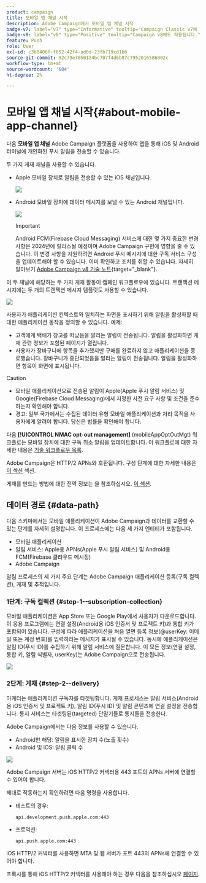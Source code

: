 ```yaml
---
product: campaign
title: 모바일 앱 채널 시작
description: Adobe Campaign에서 모바일 앱 채널 시작
badge-v7: label="v7" type="Informative" tooltip="Campaign Classic v7에 적용"
badge-v8: label="v8" type="Positive" tooltip="Campaign v8에도 적용됩니다."
feature: Push
role: User
exl-id: c3b0406f-f652-42f4-ad0d-23fb719cd1b6
source-git-commit: 92c79e7050124bc707f4d6b87c7952016586002c
workflow-type: tm+mt
source-wordcount: '684'
ht-degree: 2%

---
```


# 모바일 앱 채널 시작{#about-mobile-app-channel}

다음 **모바일 앱 채널** Adobe Campaign 플랫폼을 사용하여 앱을 통해 iOS 및 Android 터미널에 개인화된 푸시 알림을 전송할 수 있습니다.

두 가지 게재 채널을 사용할 수 있습니다.

* Apple 모바일 장치로 알림을 전송할 수 있는 iOS 채널입니다.

  ![](assets/nmac_intro_2.png)

* Android 모바일 장치에 데이터 메시지를 보낼 수 있는 Android 채널입니다.

  ![](assets/nmac_intro_1.png)

  >[!IMPORTANT]
  >
  >Android FCM(Firebase Cloud Messaging) 서비스에 대한 몇 가지 중요한 변경 사항은 2024년에 릴리스될 예정이며 Adobe Campaign 구현에 영향을 줄 수 있습니다. 이 변경 사항을 지원하려면 Android 푸시 메시지에 대한 구독 서비스 구성을 업데이트해야 할 수 있습니다. 이미 확인하고 조치를 취할 수 있습니다. 자세히 알아보기 [Adobe Campaign v8 기술 노트](https://experienceleague.adobe.com/docs/campaign/technotes-ac/tn-new/push-technote.html){target="_blank"}.

이 두 채널에 해당하는 두 가지 게재 활동이 캠페인 워크플로우에 있습니다. 트랜잭션 메시지에는 두 개의 트랜잭션 메시지 템플릿도 사용할 수 있습니다.

![](assets/nmac_intro_3.png)


사용자가 애플리케이션 컨텍스트와 일치하는 화면을 표시하기 위해 알림을 활성화할 때 대한 애플리케이션 동작을 정의할 수 있습니다. 예제:

* 고객에게 택배가 창고를 떠났음을 알리는 알림이 전송됩니다. 알림을 활성화하면 게재 관련 정보가 포함된 페이지가 열립니다.
* 사용자가 장바구니에 항목을 추가했지만 구매를 완료하지 않고 애플리케이션을 종료했습니다. 장바구니가 중단되었음을 알리는 알림이 전송됩니다. 알림을 활성화하면 항목이 화면에 표시됩니다.

>[!CAUTION]
>
>* 모바일 애플리케이션으로 전송된 알림이 Apple(Apple 푸시 알림 서비스) 및 Google(Firebase Cloud Messaging)에서 지정한 사전 요구 사항 및 조건을 준수하는지 확인해야 합니다.
>* 경고: 일부 국가에서는 수집된 데이터 유형 모바일 애플리케이션과 처리 목적을 사용자에게 알려야 합니다. 당신은 법률을 확인해야 합니다.

다음 **[!UICONTROL NMAC opt-out management]** (mobileAppOptOutMgt) 워크플로는 모바일 장치에 대한 구독 취소 알림을 업데이트합니다. 이 워크플로에 대한 자세한 내용은 [기술 워크플로우 목록](../../workflow/using/about-technical-workflows.md).

Adobe Campaign은 HTTP/2 APNs와 호환됩니다. 구성 단계에 대한 자세한 내용은 [이 섹션](configuring-the-mobile-application.md) 섹션.

게재를 만드는 방법에 대한 전역 정보는 을 참조하십시오. [이 섹션](steps-about-delivery-creation-steps.md).

## 데이터 경로 {#data-path}

다음 스키마에서는 모바일 애플리케이션이 Adobe Campaign과 데이터를 교환할 수 있는 단계를 자세히 설명합니다. 이 프로세스에는 다음 세 가지 엔티티가 포함됩니다.

* 모바일 애플리케이션
* 알림 서비스: Apple용 APNs(Apple 푸시 알림 서비스) 및 Android용 FCM(Firebase 클라우드 메시징)
* Adobe Campaign

알림 프로세스의 세 가지 주요 단계는 Adobe Campaign 애플리케이션 등록(구독 컬렉션), 게재 및 추적입니다.

### 1단계: 구독 컬렉션 {#step-1--subscription-collection}

모바일 애플리케이션은 App Store 또는 Google Play에서 사용자가 다운로드합니다. 이 응용 프로그램에는 연결 설정(Android용 iOS 인증서 및 프로젝트 키)과 통합 키가 포함되어 있습니다. 구성에 따라 애플리케이션을 처음 열면 등록 정보(@userKey: 이메일 또는 계정 번호)를 입력하라는 메시지가 표시될 수 있습니다. 동시에 애플리케이션은 알림 ID(푸시 ID)를 수집하기 위해 알림 서비스에 질문합니다. 이 모든 정보(연결 설정, 통합 키, 알림 식별자, userKey)는 Adobe Campaign으로 전송됩니다.

![](assets/nmac_register_view.png)

### 2단계: 게재 {#step-2--delivery}

마케터는 애플리케이션 구독자를 타겟팅합니다. 게재 프로세스는 알림 서비스(Android용 iOS 인증서 및 프로젝트 키), 알림 ID(푸시 ID) 및 알림 콘텐츠에 연결 설정을 전송합니다. 통지 서비스는 타겟팅된(targeted) 단말기들로 통지들을 전송한다.

Adobe Campaign에서는 다음 정보를 사용할 수 있습니다.

* Android만 해당: 알림을 표시한 장치 수(노출 횟수)
* Android 및 iOS: 알림 클릭 수

![](assets/nmac_delivery_view.png)

Adobe Campaign 서버는 iOS HTTP/2 커넥터용 443 포트의 APNs 서버에 연결할 수 있어야 합니다.

제대로 작동하는지 확인하려면 다음 명령을 사용합니다.

* 테스트의 경우:

  ```
  api.development.push.apple.com:443
  ```

* 프로덕션:

  ```
  api.push.apple.com:443
  ```

iOS HTTP/2 커넥터를 사용하면 MTA 및 웹 서버가 포트 443의 APNs에 연결할 수 있어야 합니다.

프록시를 통해 iOS HTTP/2 커넥터를 사용해야 하는 경우 다음을 참조하십시오 [페이지](../../installation/using/file-res-management.md#proxy-connection-configuration).
